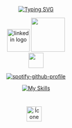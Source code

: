 <main>

 
 <div align="center">
  
  
  [![Typing SVG](https://readme-typing-svg.demolab.com?font=Nunito&weight=800&duration=4200&pause=&width=435&lines=Ol%C3%A1%F0%9F%91%8B!+Me+chamo+Leo!;Sou+um+Desenvolvedor+front+end.+;Fique+a+vontade!+;Espero+que+goste+dos+meus+projetos!+)](https://git.io/typing-svg)</span>


  
<a href="https://www.linkedin.com/in/leonardo-bento-937a2024a/" target="_blank" rel="noopener noreferrer">
<img src="https://user-images.githubusercontent.com/74038190/235294012-0a55e343-37ad-4b0f-924f-c8431d9d2483.gif" height="60" alt="linkedin logo"></a>
<a href="https://www.linkedin.com/in/leonardo-bento-937a2024a/" target="_blank" rel="noopener noreferrer">
<img src="https://user-images.githubusercontent.com/74038190/216649417-9acc58df-9186-4132-ad43-819a57babb67.gif" height="90"></a>
</div>
 


</div>    

<div align="center">
<img src="https://user-images.githubusercontent.com/74038190/212284158-e840e285-664b-44d7-b79b-e264b5e54825.gif" height="40">

  [![spotify-github-profile](https://spotify-github-profile.kittinanx.com/api/view?uid=31ly7v6vrcmlnvwrfvm4t3z2kmm4&cover_image=true&theme=novatorem&show_offline=true&background_color=5c5757&interchange=true&bar_color=53b14f&bar_color_cover=false)](https://spotify-github-profile.kittinanx.com/api/view?uid=31ly7v6vrcmlnvwrfvm4t3z2kmm4&redirect=true)
</div>


<div align="center" >
 
[![My Skills](https://skillicons.dev/icons?i=js,html,css,mysql,notion,vscode,windows,linux)](https://skillicons.dev)
 
</div>

###

<br>
<div align="center">
    <img src="https://user-images.githubusercontent.com/74038190/212284087-bbe7e430-757e-4901-90bf-4cd2ce3e1852.gif" 
         height="40" style="margin-right: 10px;" 
         alt="Ícone do LinkedIn">
  </a>
</div>
</main>


<br clear="both">


###
